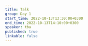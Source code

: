 ```yaml
---
title: Talk
group: Day 1
start_time: 2022-10-13T13:30:00+0300
end_time: 2022-10-13T14:10:00+0300
speaker: tba
published: true
linkable: false
---
```

